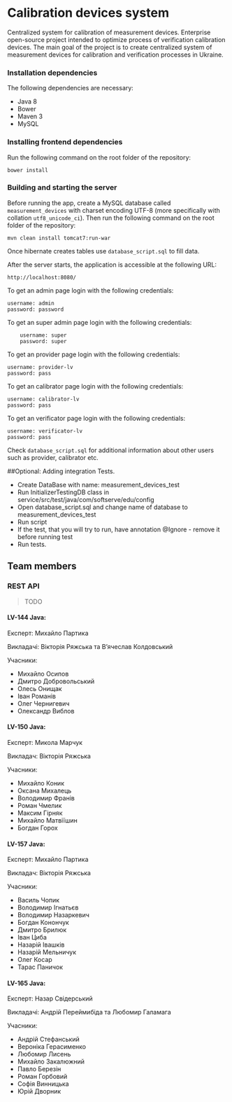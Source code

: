 
# Calibration devices system 

Centralized system for calibration of measurement devices. Enterprise open-source project intended to optimize process of verification calibration devices. The main goal of the project is to create centralized system of measurement devices for calibration and verification processes in Ukraine.

### Installation dependencies

The following dependencies are necessary:

 - Java 8
 - Bower
 - Maven 3
 - MySQL

### Installing frontend dependencies

Run the following command on the root folder of the repository:

    bower install

### Building and starting the server

Before running the app, create a MySQL database called `measurement_devices` with charset encoding UTF-8 (more specifically with collation `utf8_unicode_ci`). 
Then run the following command on the root folder of the repository:

    mvn clean install tomcat7:run-war

 Once hibernate creates tables  use `database_script.sql` to fill data.

After the server starts, the application is accessible at the following URL:

    http://localhost:8080/
    
To get an admin page login with the following credentials:

    username: admin
    password: password

To get an super admin page login with the following credentials:

        username: super
        password: super
	
To get an provider page login with the following credentials:
	
	username: provider-lv
	password: pass

To get an calibrator page login with the following credentials:
	
	username: calibrator-lv
	password: pass	
	
To get an verificator page login with the following credentials:
	
	username: verificator-lv
	password: pass
	
Check `database_script.sql` for additional information about other users such as provider, calibrator etc.

##Optional:
 Adding integration Tests.
 - Create DataBase with name: measurement_devices_test
 - Run InitializerTestingDB class in service/src/test/java/com/softserve/edu/config
 - Open database_script.sql and change name of database to measurement_devices_test
 - Run script
 - If the test, that you will try to run, have annotation @Ignore - remove it before running test
 - Run tests.


## Team members


### REST API


> TODO

#### LV-144 Java:
Експерт: Михайло Партика

Викладачі: Вікторія Ряжська та В’ячеслав Колдовський 

Учасники:
 - Михайло Осипов
 - Дмитро Добровольський
 - Олесь Онищак
 - Іван Романів 
 - Олег Чернигевич
 - Олександр Виблов
 
#### LV-150 Java:
Експерт: Микола Марчук

Викладач: Вікторія Ряжська

Учасники:
 - Михайло Коник
 - Оксана Михалець
 - Володимир Франів
 - Роман Чмелик
 - Максим Гірняк
 - Михайло Матвіїшин
 - Богдан Горох
 
#### LV-157 Java:
Експерт: Михайло Партика

Викладач: Вікторія Ряжська

Учасники:
 - Василь Чопик
 - Володимир Ігнатьєв
 - Володимир Назаркевич 
 - Богдан Конончук 
 - Дмитро Брилюк
 - Іван Циба 
 - Назарій Івашків
 - Назарій Мельничук
 - Олег Косар
 - Тарас Паничок
 

 #### LV-165 Java:
Експерт: Назар Свідерський

Викладачі: Андрій Переймибіда та Любомир Галамага

Учасники:
 - Андрій Стефанський
 - Вероніка Герасименко
 - Любомир Лисень
 - Михайло Закалюжний
 - Павло Березін
 - Роман Горбовий
 - Софія Винницька
 - Юрій Дворник

